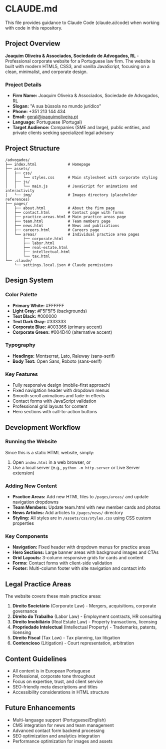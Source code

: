 # CLAUDE.md

This file provides guidance to Claude Code (claude.ai/code) when working with code in this repository.

## Project Overview

**Joaquim Oliveira & Associados, Sociedade de Advogados, RL** - Professional corporate website for a Portuguese law firm. The website is built with modern HTML5, CSS3, and vanilla JavaScript, focusing on a clean, minimalist, and corporate design.

### Project Details
- **Firm Name:** Joaquim Oliveira & Associados, Sociedade de Advogados, RL
- **Slogan:** "A sua bússola no mundo jurídico"
- **Phone:** +351 213 144 434
- **Email:** geral@joaquimoliveira.pt
- **Language:** Portuguese (Portugal)
- **Target Audience:** Companies (SME and large), public entities, and private clients seeking specialized legal advisory

## Project Structure

```
/advogados/
├── index.html              # Homepage
├── assets/
│   ├── css/
│   │   └── styles.css      # Main stylesheet with corporate styling
│   ├── js/
│   │   └── main.js         # JavaScript for animations and interactivity
│   └── img/                # Images directory (placeholder references)
├── pages/
│   ├── about.html          # About the firm page
│   ├── contact.html        # Contact page with forms
│   ├── practice-areas.html # Main practice areas page
│   ├── team.html           # Team members page
│   ├── news.html           # News and publications
│   ├── careers.html        # Careers page
│   └── areas/              # Individual practice area pages
│       ├── corporate.html
│       ├── labor.html
│       ├── real-estate.html
│       ├── intellectual.html
│       └── tax.html
└── .claude/
    └── settings.local.json # Claude permissions
```

## Design System

### Color Palette
- **Primary White:** #FFFFFF
- **Light Gray:** #F5F5F5 (backgrounds)
- **Text Black:** #000000
- **Text Dark Gray:** #333333
- **Corporate Blue:** #003366 (primary accent)
- **Corporate Green:** #004D40 (alternative accent)

### Typography
- **Headings:** Montserrat, Lato, Raleway (sans-serif)
- **Body Text:** Open Sans, Roboto (sans-serif)

### Key Features
- Fully responsive design (mobile-first approach)
- Fixed navigation header with dropdown menus
- Smooth scroll animations and fade-in effects
- Contact forms with JavaScript validation
- Professional grid layouts for content
- Hero sections with call-to-action buttons

## Development Workflow

### Running the Website
Since this is a static HTML website, simply:
1. Open `index.html` in a web browser, or
2. Use a local server (e.g., `python -m http.server` or Live Server extension)

### Adding New Content
- **Practice Areas:** Add new HTML files to `/pages/areas/` and update navigation dropdowns
- **Team Members:** Update team.html with new member cards and photos
- **News Articles:** Add articles to `/pages/news/` directory
- **Styling:** All styles are in `/assets/css/styles.css` using CSS custom properties

### Key Components
- **Navigation:** Fixed header with dropdown menus for practice areas
- **Hero Sections:** Large banner areas with background images and CTAs
- **Grid Layouts:** 3-column responsive grids for cards and content
- **Forms:** Contact forms with client-side validation
- **Footer:** Multi-column footer with site navigation and contact info

## Legal Practice Areas
The website covers these main practice areas:
1. **Direito Societário** (Corporate Law) - Mergers, acquisitions, corporate governance
2. **Direito do Trabalho** (Labor Law) - Employment contracts, HR consulting
3. **Direito Imobiliário** (Real Estate Law) - Property transactions, licensing
4. **Propriedade Intelectual** (Intellectual Property) - Trademarks, patents, licensing
5. **Direito Fiscal** (Tax Law) - Tax planning, tax litigation
6. **Contencioso** (Litigation) - Court representation, arbitration

## Content Guidelines
- All content is in European Portuguese
- Professional, corporate tone throughout
- Focus on expertise, trust, and client service
- SEO-friendly meta descriptions and titles
- Accessibility considerations in HTML structure

## Future Enhancements
- Multi-language support (Portuguese/English)
- CMS integration for news and team management
- Advanced contact form backend processing
- SEO optimization and analytics integration
- Performance optimization for images and assets